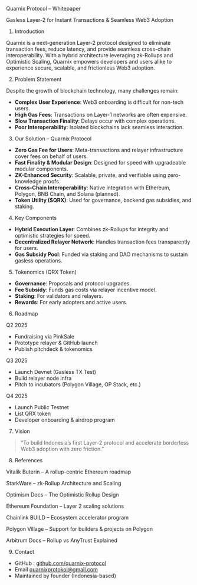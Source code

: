 Quarnix Protocol – Whitepaper

Gasless Layer-2 for Instant Transactions & Seamless Web3 Adoption


1. Introduction

Quarnix is a next-generation Layer-2 protocol designed to eliminate transaction fees, reduce latency, and provide seamless cross-chain interoperability. With a hybrid architecture leveraging zk-Rollups and Optimistic Scaling, Quarnix empowers developers and users alike to experience secure, scalable, and frictionless Web3 adoption.



2. Problem Statement

Despite the growth of blockchain technology, many challenges remain:

- **Complex User Experience**: Web3 onboarding is difficult for non-tech users.
- **High Gas Fees**: Transactions on Layer-1 networks are often expensive.
- **Slow Transaction Finality**: Delays occur with complex operations.
- **Poor Interoperability**: Isolated blockchains lack seamless interaction.



3. Our Solution – Quarnix Protocol

- **Zero Gas Fee for Users**: Meta-transactions and relayer infrastructure cover fees on behalf of users.
- **Fast Finality & Modular Design**: Designed for speed with upgradeable modular components.
- **ZK-Enhanced Security**: Scalable, private, and verifiable using zero-knowledge proofs.
- **Cross-Chain Interoperability**: Native integration with Ethereum, Polygon, BNB Chain, and Solana (planned).
- **Token Utility ($QRX)**: Used for governance, backend gas subsidies, and staking.



4. Key Components

- **Hybrid Execution Layer**: Combines zk-Rollups for integrity and optimistic strategies for speed.
- **Decentralized Relayer Network**: Handles transaction fees transparently for users.
- **Gas Subsidy Pool**: Funded via staking and DAO mechanisms to sustain gasless operations.



5. Tokenomics (QRX Token)

- **Governance**: Proposals and protocol upgrades.
- **Fee Subsidy**: Funds gas costs via relayer incentive model.
- **Staking**: For validators and relayers.
- **Rewards**: For early adopters and active users.



6. Roadmap

Q2 2025
- Fundraising via PinkSale
- Prototype relayer & GitHub launch
- Publish pitchdeck & tokenomics

Q3 2025
- Launch Devnet (Gasless TX Test)
- Build relayer node infra
- Pitch to incubators (Polygon Village, OP Stack, etc.)

Q4 2025
- Launch Public Testnet
- List QRX token
- Developer onboarding & airdrop program



7. Vision

> “To build Indonesia’s first Layer-2 protocol and accelerate borderless Web3 adoption with zero friction.”



8. References

Vitalik Buterin – A rollup-centric Ethereum roadmap

StarkWare – zk-Rollup Architecture and Scaling

Optimism Docs – The Optimistic Rollup Design

Ethereum Foundation – Layer 2 scaling solutions

Chainlink BUILD – Ecosystem accelerator program

Polygon Village – Support for builders & projects on Polygon

Arbitrum Docs – Rollup vs AnyTrust Explained



9. Contact

- GitHub : [github.com/quarnix-protocol](https://github.com/quarnix-protocol)
- Email quarnixprotokol@gmail.com
- Maintained by founder (Indonesia-based)

